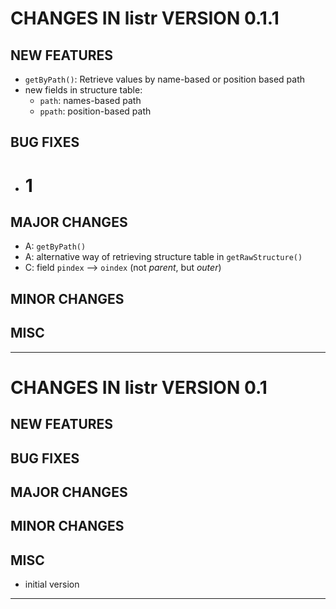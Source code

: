 # CHANGES IN listr VERSION 0.1.1

## NEW FEATURES

- `getByPath()`:
  Retrieve values by name-based or position based path
- new fields in structure table:
  - `path`: names-based path
  - `ppath`: position-based path

## BUG FIXES

- # 1

## MAJOR CHANGES

- A: `getByPath()`
- A: alternative way of retrieving structure table in `getRawStructure()`
- C: field `pindex` --> `oindex` (not *parent*, but *outer*)

## MINOR CHANGES

## MISC

-----

# CHANGES IN listr VERSION 0.1

## NEW FEATURES

## BUG FIXES

## MAJOR CHANGES

## MINOR CHANGES

## MISC

- initial version

-----


